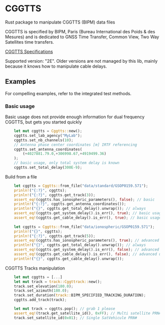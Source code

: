 # CGGTTS 
Rust package to manipulate CGGTTS (BIPM) data files

CGGTTS is specified by BIPM, Paris 
(Bureau International des Poids & des Mesures)
and is dedicated to GNSS Time Transfer, Common View, Two Way
Satellites time transfers.

[CGGTTS Specifications](https://www.bipm.org/documents/20126/52718503/G1-2015.pdf/f49995a3-970b-a6a5-9124-cc0568f85450)

Supported version: "2E". Older versions are not managed by this lib,
mainly because it knows how to manipulate cable delays.

## Examples
For compelling examples, refer to the integrated test methods.

### Basic usage

Basic usage does not provide enough information for dual frequency CGGTTS,
but gets you started quickly

```rust
    let mut cggtts = Cggtts::new();
    cggtts.set_lab_agency("MyLab");
    cggtts.set_nb_channels(10);
    // Antenna phase center coordinates [m] IRTF referencing
    cggtts.set_antenna_coordinates(
        (+4027881.79.0,+306998.67,+4919499.36)
    );
    // basic usage, only total system delay is known
    cggtts.set_total_delay(300E-9);
```

Build from a file
```rust
    let cggtts = Cggtts::from_file("data/standard/GSOP0159.571");
    prinln!("{:?}", cggtts);
    prinln!("{:?}", cggtts.get_track(3));
    assert_eq!(cggtts.has_ionospheric_parameters(), false); // basic
    println!("{:?}", cggtts.get_antenna_coordinates());
    println!("{}", cggtts.get_total_delay().unwrap()); // always
    assert_eq!(cggtts.get_system_delay().is_err(), true); // basic usage
    assert_eq!(cggtts.get_cable_delay().is_err(), true); // basic usage
    
    let cggtts = Cggtts::from_file("data/ionospheric/GSOP0159.571");
    prinln!("{}", cggtts);
    prinln!("{:?}", cggtts.get_track(5));
    assert_eq!(cggtts.has_ionospheric_parameters(), true); // advanced
    println!("{}", cggtts.get_total_delay().unwrap()); // always
    assert_eq!(cggtts.get_system_delay().is_err(), false); // advanced usage
    assert_eq!(cggtts.get_cable_delay().is_err(), false); // advanced usage
    println!("{}", cggtts.get_cable_delay().unwrap());
```

CGGTTS Tracks manipulation
```rust
    let mut cggtts = [...]
    let mut track = track::Cggttrack::new();
    track.set_elevation(180.0);
    track.set_azimuth(180.0);
    track.set_duration(track::BIPM_SPECIFIED_TRACKING_DURATION);
    cggtts.add_track(track);

    let mut track = cggtts.pop(); // grab 1 please
    assert_eq!(track.get_satellite_id(), 0xFF); // Multi satellite PRN#
    track.set_satellite_id(0x01); // Single SatVehicule PRN#
```
